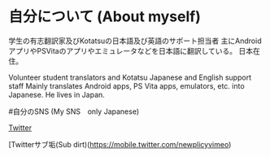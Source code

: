# 自分について (About myself)
学生の有志翻訳家及びKotatsuの日本語及び英語のサポート担当者
主にAndroidアプリやPSVitaのアプリやエミュレータなどを日本語に翻訳している。
日本在住。

Volunteer student translators and Kotatsu Japanese and English support staff
Mainly translates Android apps, PS Vita apps, emulators, etc. into Japanese.
He lives in Japan.

#自分のSNS (My SNS　only Japanese)

[Twitter](https://mobile.twitter.com/newplicyvimeo2)

[Twitterサブ垢(Sub dirt)(https://mobile.twitter.com/newplicyvimeo)
